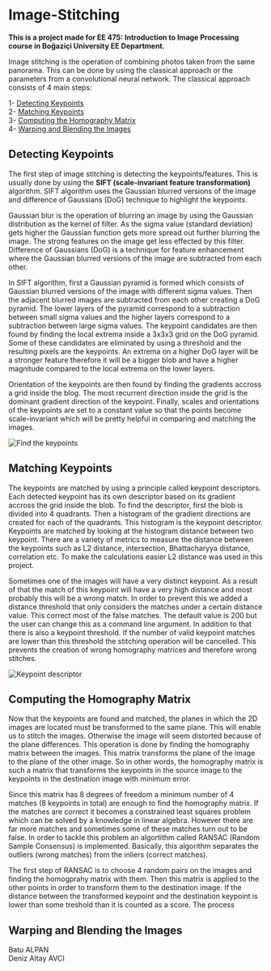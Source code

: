 # Image-Stitching

**This is a project made for EE 475: Introduction to Image Processing course in Boğaziçi University EE Department.** 

Image stitching is the operation of combining photos taken from the same panorama. This can be done by using the classical approach or the parameters from a convolutional neural network. The  classical approach consists of 4 main steps:

1- [Detecting Keypoints](#detecting-keypoints) <br />
2- [Matching Keypoints](#matching-keypoints) <br />
3- [Computing the Homography Matrix](#computing-the-homography-matrix) <br />
4- [Warping and Blending the Images](#warping-and-blending-the-images) <br />

## Detecting Keypoints

  The first step of image stitching is detecting the keypoints/features. This is usually done by using the **SIFT (scale-invariant feature transformation)** algorithm. SIFT algorithm uses the Gaussian blurred versions of the image and difference of Gaussians (DoG) technique to highlight the keypoints. 
  
  Gaussian blur is the operation of blurring an image by using the Gaussian distribution as the kernel of filter. As the sigma value (standard deviation) gets higher the Gaussian function gets more spread out further blurring the image. The strong features on the image get less effected by this filter. Difference of Gaussians (DoG) is a technique for feature enhancement where the Gaussian blurred versions of the image are subtracted from each other. 
  
  In SIFT algorithm, first a Gaussian pyramid is formed which consists of Gaussian blurred versions of the image with different sigma values. Then the adjacent blurred images are subtracted from each other creating a DoG pyramid. The lower layers of the pyramid correspond to a subtraction between small sigma values and the higher layers correspond to a subtraction between large sigma values. The keypoint candidates are then found by finding the local extrema inside a 3x3x3 grid on the DoG pyramid. Some of these candidates are eliminated by using a threshold and the resulting pixels are the keypoints. An extrema on a higher DoG layer will be a stronger feature therefore it will be a bigger blob and have a higher magnitude compared to the local extrema on the lower layers.   
  
  Orientation of the keypoints are then found by finding the gradients accross a grid inside the blog. The most recurrent direction inside the grid is the dominant gradient direction of the keypoint. Finally, scales and orientations of the keypoints are set to a constant value so that the points become scale-invariant which will be pretty helpful in comparing and matching the images. 

![Find the keypoints](https://www.researchgate.net/publication/342148975/figure/fig1/AS:901943815847936@1592051571533/SIFT-Algorithm-steps.jpg)
## Matching Keypoints

  The keypoints are matched by using a principle called keypoint descriptors. Each detected keypoint has its own descriptor based on its gradient accross the grid inside the blob. To find the descriptor, first the blob is divided into 4 quadrants. Then a histogram of the gradient directions are created for each of the quadrants. This histogram is the keypoint descriptor. Keypoints are matched by looking at the histogram distance between two keypoint. There are a variety of metrics to measure the distance between the keypoints such as L2 distance, intersection, Bhattacharyya distance, correlation etc. To make the calculations easier L2 distance was used in this project. 
  
  Sometimes one of the images will have a very distinct keypoint. As a result of that the match of this keypoint will have a very high distance and most probably this will be a wrong match. In order to prevent this we added a distance threshold that only considers the matches under a certain distance value. This correct most of the false matches. The default value is 200 but the user can change this as a command line argument. In addition to that there is also a keypoint threshold. If the number of valid keypoint matches are lower than this threshold the stitching operation will be cancelled. This prevents the creation of wrong homography matrices and therefore wrong stitches.
  
![Keypoint descriptor](https://www.i2tutorials.com/wp-content/media/2019/09/SIFT-and-SURF-1-i2tutorials.jpg)

## Computing the Homography Matrix

  Now that the keypoints are found and matched, the planes in which the 2D images are located must be transformed to the same plane. This will enable us to stitch the images. Otherwise the image will seem distorted because of the plane differences. This operation is done by finding the homography matrix between the images. This matrix transforms the plane of the image to the plane of the other image. So in other words, the homography matrix is such a matrix that transforms the keypoints in the source image to the keypoints in the destination image with minimum error. 
  
  Since this matrix has 8 degrees of freedom a minimum number of 4 matches (8 keypoints in total) are enough to find the homography matrix. If the matches are correct it becomes a constrained least squares problem which can be solved by a knowledge in linear algebra. However there are far more matches and sometimes some of these matches turn out to be false. In order to tackle this problem an algortithm called RANSAC (Random Sample Consensus) is implemented. Basically, this algorithm separates the outliers (wrong matches) from the inliers (correct matches). 

  The first step of RANSAC is to choose 4 random pairs on the images and finding the homogprahy matrix with them. Then this matrix is applied to the other points in order to transform them to the destination image. If the distance between the transformed keypoint and the destination keypoint is lower than some treshold than it is counted as a score. The process 
  
## Warping and Blending the Images 

Batu ALPAN <br />
Deniz Altay AVCI
